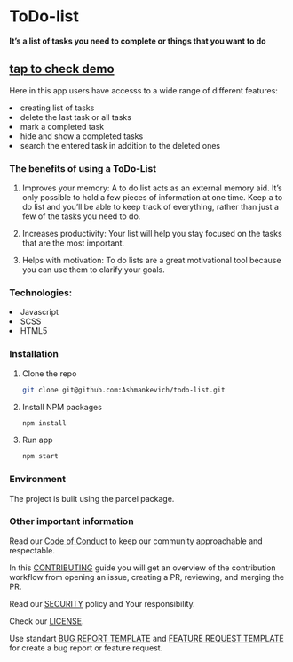 # ToDo-list 
**It’s a list of tasks you need to complete or things that you want to do**
## [tap to check demo](https://ashmankevich.github.io/todo-list/)

Here in this app users have accesss to a wide range of different features: 

<li>creating list of tasks</li>
<li>delete the last task or all tasks</li>
<li>mark a completed task</li>
<li>hide and show a completed tasks</li>
<li>search the entered task in addition to the deleted ones</li>

### The benefits of using a ToDo-List

1. Improves your memory: A to do list acts as an external memory aid. It’s only possible to hold a few pieces of information at one time. Keep a to do list and you’ll be able to keep track of everything, rather than just a few of the tasks you need to do. 

2. Increases productivity: Your list will help you stay focused on the tasks that are the most important.

3. Helps with motivation: To do lists are a great motivational tool because you can use them to clarify your goals.

### Technologies:

<li>Javascript</li>
<li>SСSS</li>
<li>HTML5</li>

### Installation

1. Clone the repo
   ```sh
   git clone git@github.com:Ashmankevich/todo-list.git
   ```
2. Install NPM packages
   ```sh
   npm install
   ```
3. Run app
   ```sh
   npm start
   ```

### Environment

The project is built using the parcel package.

### Other important information

Read our [Code of Conduct](./CODE_OF_CONDUCT.md) to keep our community approachable and respectable.

In this [CONTRIBUTING](CONTRIBUTING.md) guide you will get an overview of the contribution workflow from opening an issue, creating a PR, reviewing, and merging the PR.

Read  our [SECURITY](SECURITY.md) policy and Your responsibility.

Check our [LICENSE](https://github.com/Ashmankevich/todo-list/blob/main/LICENSE).

Use standart [BUG REPORT TEMPLATE](https://github.com/Ashmankevich/todo-list/blob/main/.github/ISSUE_TEMPLATE/bug_report.md) and [FEATURE REQUEST TEMPLATE](https://github.com/Ashmankevich/todo-list/blob/main/.github/ISSUE_TEMPLATE/feature_request.md) for create a bug report or feature request.
